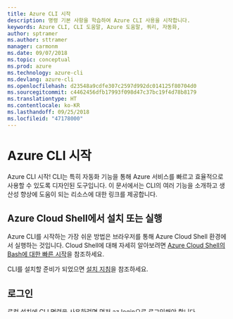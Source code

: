 ```yaml
---
title: Azure CLI 시작
description: 명령 기본 사항을 학습하여 Azure CLI 사용을 시작합니다.
keywords: Azure CLI, CLI 도움말, Azure 도움말, 쿼리, 자동화,
author: sptramer
ms.author: sttramer
manager: carmonm
ms.date: 09/07/2018
ms.topic: conceptual
ms.prod: azure
ms.technology: azure-cli
ms.devlang: azure-cli
ms.openlocfilehash: d23548a9cdfe307c2597d992dc014125f80704d0
ms.sourcegitcommit: c4462456dfb17993f098d47c37bc19f4d78b8179
ms.translationtype: HT
ms.contentlocale: ko-KR
ms.lasthandoff: 09/25/2018
ms.locfileid: "47178000"
---
```

# <a name="get-started-with-azure-cli"></a>Azure CLI 시작

Azure CLI 시작! CLI는 특히 자동화 기능을 통해 Azure 서비스를 빠르고 효율적으로 사용할 수 있도록 디자인된 도구입니다. 이 문서에서는 CLI의 여러 기능을 소개하고 생산성 향상에 도움이 되는 리소스에 대한 링크를 제공합니다.

## <a name="install-or-run-in-azure-cloud-shell"></a>Azure Cloud Shell에서 설치 또는 실행

Azure CLI를 시작하는 가장 쉬운 방법은 브라우저를 통해 Azure Cloud Shell 환경에서 실행하는 것입니다. Cloud Shell에 대해 자세히 알아보려면 [Azure Cloud Shell의 Bash에 대한 빠른 시작](/azure/cloud-shell/quickstart)을 참조하세요.

CLI를 설치할 준비가 되었으면 [설치 지침](install-azure-cli.md)을 참조하세요.

## <a name="sign-in"></a>로그인

로컬 설치에 CLI 명령을 사용하려면 먼저 [az login](/cli/azure/reference-index#az-login)으로 로그인해야 합니다.

[!INCLUDE [interactive-login](includes/interactive-login.md)]

비 대화형으로 로그인할 수 있는 방법도 여러 가지가 있으며, 이는 [Azure CLI에 로그인](authenticate-azure-cli.md)에서 자세히 설명됩니다.

## <a name="common-commands"></a>일반적인 명령

이 표에는 CLI 및 해당 참조 설명서에 대한 링크에 사용되는 몇 가지 일반적인 명령이 나열되어 있습니다.

| 리소스 종류 | Azure CLI 명령 그룹 |
|---------------|-------------------------|
| [리소스 그룹](/azure/azure-resource-manager/resource-group-overview) | [az group](/cli/azure/group) |
| [가상 머신](/azure/virtual-machines) | [az vm](/cli/azure/vm) |
| [저장소 계정](/azure/storage/common/storage-introduction) | [az 저장소 계정](/cli/azure/storage/account) |
| [Key Vault](/azure/key-vault/key-vault-whatis) | [az keyvault](/cli/azure/keyvault) |
| [웹 응용 프로그램](/azure/app-service) | [az webapp](/cli/azure/webapp) |
| [SQL 데이터베이스](/azure/sql-database) | [az sql server](/cli/azure/sql/server) |
| [CosmosDB](/azure/cosmos-db) | [az cosmosdb](/cli/azure/cosmosdb) |

## <a name="finding-commands"></a>명령 찾기

CLI에서 명령은 _그룹_의 _명령_으로 조직됩니다. 각 그룹은 Azure 서비스를 나타내며, 명령은 해당 서비스에서 작동합니다.

명령을 검색하려면 [az find](/cli/azure/reference-index#az-find)를 사용합니다. 예를 들어 이름에 `secret`이(가) 포함된 명령을 검색하려면 다음 명령을 사용합니다.

```azurecli-interactive
az find -q secret
```

`--help` 인수를 사용하여 명령 및 그룹의 하위 그룹의 전체 목록을 가져옵니다. 예를 들어, 네트워크 보안 그룹(NSG)을 사용하는 작업에 대한 CLI 명령을 찾으려면 다음을 수행합니다.

```azurecli-interactive
az network nsg --help
```

CLI에는 Bash 셸에서 명령에 대한 전체 탭 완성 기능이 포함됩니다.

## <a name="globally-available-arguments"></a>전역으로 사용 가능한 인수

일부 인수는 모든 명령에 사용할 수 있습니다.

* `--help`은(는) 명령 및 해당 인수에 대한 CLI 참조 정보를 출력하고 사용 가능한 하위 그룹 및 명령을 나열합니다.
* `--output`은(는) 출력 형식을 변경합니다. 사용 가능한 출력 형식은 `json`, `jsonc`(색상으로 표시된 JSON), `tsv`(탭으로 구분된 값) 및 `table`(휴먼 판독 가능한 ASCII 테이블)입니다. 기본적인 CLI 출력은 `json`입니다. 사용 가능한 출력 형식에 대해 자세히 알아보려면 [Azure CLI의 출력 형식](format-output-azure-cli.md)을 참조하십시오.
* `--query`은(는) [JMESPath 쿼리 언어](http://jmespath.org/)를 사용하여 Azure 서비스에서 반환되는 출력을 필터링합니다. 쿼리에 대해 자세히 알아보려면 [Azure CLI를 사용한 쿼리 명령 결과](query-azure-cli.md) 및 [JMESPath 자습서](http://jmespath.org/tutorial.html)를 참조하십시오.
* `--verbose`은(는) 작업 중 Azure에서 생성되는 리소스에 대한 정보 및 기타 유용한 정보를 출력합니다.
* `--debug`은(는) 디버깅 목적으로 사용되는 CLI 작업에 대한 자세한 정보를 출력합니다. 버그가 발견된 경우, 버그 보고서를 제출할 때 `--debug` 플래그를 사용해서 생성된 출력을 제공하십시오.

## <a name="interactive-mode"></a>대화형 모드

CLI는 도움말 정보를 자동으로 표시하고 하위 명령을 더 쉽게 선택할 수 있게 해주는 대화형 모드를 제공합니다. 대화형 모드로 전환하려면 [az interactive](/cli/azure/reference-index#az-interactive) 명령을 사용합니다.

```azurecli-interactive
az interactive
```

대화형 모드에 대한 자세한 내용은 [Azure CLI 대화형 모드](interactive-azure-cli.md)를 참조하십시오.

또한 자동 완성 및 마우스를 위로 가져갈 때 표시되는 설명을 포함하여 대화형 환경을 제공하는 [Visual Studio Code 플러그인](https://marketplace.visualstudio.com/items?itemName=ms-vscode.azurecli)도 있습니다.

## <a name="learn-cli-basics-with-quickstarts-and-tutorials"></a>퀵 스타트 및 자습서로 CLI 기본 내용 학습

Azure CLI를 시작하려면 가상 머신 설정 및 Azure 리소스 쿼리를 위한 CLI 기능 사용에 대한 세부 자습서를 참조하십시오.

> [!div class="nextstepaction"]
> [Azure CLI를 사용하여 가상 머신 만들기 자습서](azure-cli-vm-tutorial.yml)

다른 인기 있는 서비스에 대한 빠른 시작도 있습니다.

* [Azure CLI를 사용하여 저장소 계정 만들기](/azure/storage/common/storage-quickstart-create-storage-account-cli)
* [CLI를 사용하여 Azure Blob 저장소에 대한 개체 전송](/azure/storage/blobs/storage-quickstart-blobs-cli)
* [Azure CLI를 사용하여 단일 Azure SQL 데이터베이스 만들기](/azure/sql-database/sql-database-get-started-cli)
* [Azure CLI를 사용하여 Azure Database for MySQL 서버 만들기](/azure/mysql/quickstart-create-mysql-server-database-using-azure-cli)
* [Azure CLI를 사용하여 PostgreSQL용 Azure Database 만들기](/azure/postgresql/quickstart-create-server-database-azure-cli)
* [Azure에서 Python 웹앱 만들기](/azure/app-service/app-service-web-get-started-python)
* [Azure Web Apps for Containers에서 사용자 지정 Docker Hub 이미지 실행](/azure/app-service/containers/quickstart-custom-docker-image)

## <a name="give-feedback"></a>피드백 제공

CLI 기능 개선 및 버그 해결을 위해 피드백을 보내주시기 바랍니다. [Github에서 문제를 제출](https://github.com/azure/azure-cli/issues)하거나 CLI의 기본 제공 기능을 사용하여 [az feedback](/cli/azure/reference-index#az-feedback) 명령으로 일반적인 피드백을 제출할 수 있습니다.

```azurecli-interactive
az feedback
```
